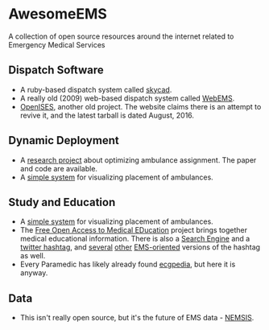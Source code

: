 # AwesomeEMS
A collection of open source resources around the internet related to Emergency Medical Services

## Dispatch Software

* A ruby-based dispatch system called [skycad](https://github.com/shakycode/skycad).
* A really old (2009) web-based dispatch system called [WebEMS](http://webems.sourceforge.net/). 
* [OpenISES](https://sourceforge.net/projects/openises/?source=navbar), another old project. The website claims there is an attempt to revive it, and the latest tarball is dated August, 2016. 

## Dynamic Deployment

* A [research project](https://github.com/4rdhendu/Ambulance-multi-agent-planning) about optimizing ambulance assignment. The paper and code are available.
* A [simple system](https://github.com/ViditIsOnline/SLOR_Back) for visualizing placement of ambulances.

## Study and Education

* A [simple system](https://github.com/ViditIsOnline/SLOR_Back) for visualizing placement of ambulances.
* The [Free Open Access to Medical EDucation](http://lifeinthefastlane.com/collections/) project brings together medical educational information. There is also a [Search Engine](http://googlefoam.com) and a [twitter hashtag](https://twitter.com/hashtag/foamed), and [several](https://twitter.com/hashtag/foampara) [other](https://twitter.com/hashtag/foamcc) [EMS-oriented](https://twitter.com/hashtag/foamems) versions of the hashtag as well.
* Every Paramedic has likely already found [ecgpedia](http://en.ecgpedia.org), but here it is anyway.

## Data

* This isn't really open source, but it's the future of EMS data - [NEMSIS](http://www.openhealthnews.com/content/national-ems-information-system-nemsis).
